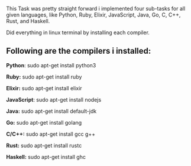 This Task was pretty straight forward i implemented four sub-tasks for all given languages, like Python, Ruby, Elixir, JavaScript, Java, Go, C, C++, Rust, and Haskell.

Did everything in linux terminal by installing each compiler.

## Following are the compilers i installed:

**Python**: sudo apt-get install python3

**Ruby:**  sudo apt-get install ruby

**Elixir:** sudo apt-get install elixir

**JavaScript**: sudo apt-get install nodejs

**Java:** sudo apt-get install default-jdk

**Go:** sudo apt-get install golang

**C/C++:** sudo apt-get install gcc g++

**Rust:** sudo apt-get install rustc

**Haskell:** sudo apt-get install ghc
